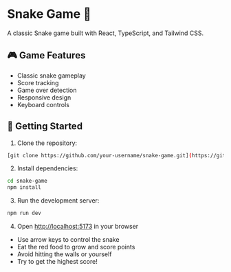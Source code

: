 # Snake Game 🐍

A classic Snake game built with React, TypeScript, and Tailwind CSS.

## 🎮 Game Features

- Classic snake gameplay
- Score tracking
- Game over detection
- Responsive design
- Keyboard controls

## 🚀 Getting Started

1. Clone the repository:
```bash
[git clone https://github.com/your-username/snake-game.git](https://github.com/RomeoManoela/snack-game.git)
```

2. Install dependencies:
```bash
cd snake-game
npm install
```

3. Run the development server:
```bash
npm run dev
```

4. Open [http://localhost:5173](http://localhost:5173) in your browser

- Use arrow keys to control the snake
- Eat the red food to grow and score points
- Avoid hitting the walls or yourself
- Try to get the highest score!
